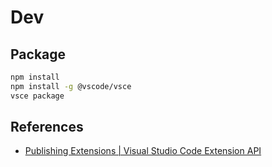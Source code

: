 # Dev

## Package

```sh
npm install
npm install -g @vscode/vsce
vsce package
```

## References

- [Publishing Extensions | Visual Studio Code Extension API](https://code.visualstudio.com/api/working-with-extensions/publishing-extension)

